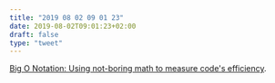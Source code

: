 ```yaml
---
title: "2019 08 02 09 01 23"
date: 2019-08-02T09:01:23+02:00
draft: false
type: "tweet"
---
```

[Big O Notation: Using not-boring math to measure code's efficiency](https://www.interviewcake.com/article/python/big-o-notation-time-and-space-complexity).
